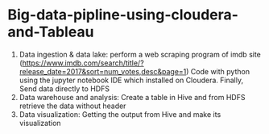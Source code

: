 # Big-data-pipline-using-cloudera-and-Tableau
1)	Data ingestion & data lake: perform a web scraping program of imdb site (https://www.imdb.com/search/title/?release_date=2017&sort=num_votes,desc&page=1)
Code with python using the jupyter notebook IDE which installed on Cloudera. Finally, Send data directly to HDFS 
2)	Data warehouse and analysis: Create a table in Hive and from HDFS retrieve the data without header 
3)	Data visualization: Getting the output from Hive and make its visualization 
